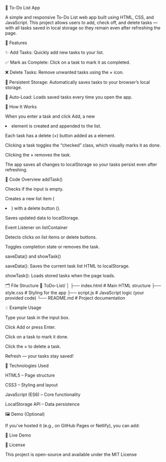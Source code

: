 📝 To-Do List App

A simple and responsive To-Do List web app built using HTML, CSS, and JavaScript.
This project allows users to add, check off, and delete tasks — with all tasks saved in local storage so they remain even after refreshing the page.

🚀 Features

✨ Add Tasks: Quickly add new tasks to your list.

✅ Mark as Complete: Click on a task to mark it as completed.

❌ Delete Tasks: Remove unwanted tasks using the × icon.

💾 Persistent Storage: Automatically saves tasks to your browser’s local storage.

🔄 Auto-Load: Loads saved tasks every time you open the app.

🧠 How It Works

When you enter a task and click Add, a new <li> element is created and appended to the list.

Each task has a delete (×) button added as a <span> element.

Clicking a task toggles the “checked” class, which visually marks it as done.

Clicking the × removes the task.

The app saves all changes to localStorage so your tasks persist even after refreshing.

🧩 Code Overview
addTask()

Checks if the input is empty.

Creates a new list item (<li>) with a delete button (<span>).

Saves updated data to localStorage.

Event Listener on listContainer

Detects clicks on list items or delete buttons.

Toggles completion state or removes the task.

saveData() and showTask()

saveData(): Saves the current task list HTML to localStorage.

showTask(): Loads stored tasks when the page loads.

🗂️ File Structure
📁 ToDo-List/
│
├── index.html          # Main HTML structure
├── style.css           # Styling for the app
├── script.js           # JavaScript logic (your provided code)
└── README.md           # Project documentation

💡 Example Usage

Type your task in the input box.

Click Add or press Enter.

Click on a task to mark it done.

Click the × to delete a task.

Refresh — your tasks stay saved!

🧰 Technologies Used

HTML5 – Page structure

CSS3 – Styling and layout

JavaScript (ES6) – Core functionality

LocalStorage API – Data persistence

🖼️ Demo (Optional)

If you’ve hosted it (e.g., on GitHub Pages or Netlify), you can add:

🔗 Live Demo

📄 License

This project is open-source and available under the MIT License